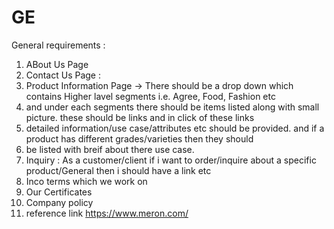 # GE
General requirements :
1. ABout Us Page
2. Contact Us Page : 
3. Product Information Page -> There should be a drop down which contains Higher lavel segments i.e. Agree, Food, Fashion etc
4. and under each segments there should be items listed along with small picture. these should be links and in click of these links
5. detailed information/use case/attributes etc should be provided. and if a product has different grades/varieties then they should
6. be listed with breif about there use case.
7. Inquiry : As a customer/client if i want to order/inquire about a specific product/General then i should have a link etc
8. Inco terms which we work on
9. Our Certificates
10. Company policy
11. reference link https://www.meron.com/



